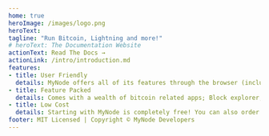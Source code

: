 ```yaml
---
home: true
heroImage: /images/logo.png
heroText: 
tagline: "Run Bitcoin, Lightning and more!"
# heroText: The Documentation Website
actionText: Read The Docs →
actionLink: /intro/introduction.md
features:
- title: User Friendly
  details: MyNode offers all of its features through the browser (including updates), so you don't have to touch the command line to run a full node!
- title: Feature Packed
  details: Comes with a wealth of bitcoin related apps; Block explorer, Lightning node, Electrum Rust Server, Mempool explorer, and more!
- title: Low Cost
  details: Starting with MyNode is completely free! You can also order a full-fledged hardware + software device, ready to go.
footer: MIT Licensed | Copyright © MyNode Developers
--- 
```

